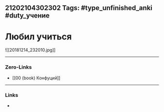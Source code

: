 21202104302302
Tags: #type_unfinished_anki #duty_учение
---
# Любил учиться

![[20181214_232010.jpg]]

---
### Zero-Links
- [[00 (book) Конфуций]]
---
### Links
-